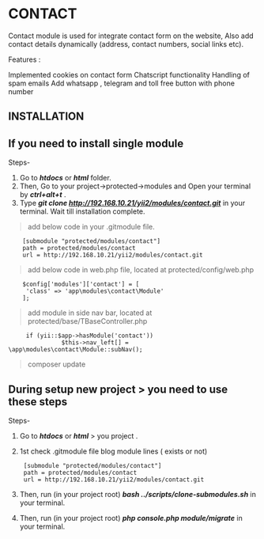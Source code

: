 # CONTACT

Contact module is used for integrate contact form on the website, Also add contact details dynamically (address, contact numbers, social links etc).

Features :

Implemented cookies on contact form 
Chatscript functionality
Handling of spam emails
Add whatsapp , telegram and toll free button with phone number



## INSTALLATION 

## If you need to install single module 

Steps-
1. Go to ***htdocs*** or ***html*** folder.
2. Then, Go to your project->protected->modules and Open your terminal by ***ctrl+alt+t*** . 
3. Type ***git clone  http://192.168.10.21/yii2/modules/contact.git*** in your terminal. Wait till installation complete.

> add below code in your .gitmodule file.

        [submodule "protected/modules/contact"]
        path = protected/modules/contact
        url = http://192.168.10.21/yii2/modules/contact.git

> add below code in web.php file, located at protected/config/web.php

        $config['modules']['contact'] = [
         'class' => 'app\modules\contact\Module'
        ];

> add module in side nav bar, located at protected/base/TBaseController.php

         if (yii::$app->hasModule('contact'))
                   $this->nav_left[] = \app\modules\contact\Module::subNav();

> composer update


## During setup new project > you need to use these steps

Steps- 
1. Go to ***htdocs*** or ***html*** > you project .
2. 1st check  .gitmodule file blog module lines ( exists or not)

        [submodule "protected/modules/contact"]
        path = protected/modules/contact
        url = http://192.168.10.21/yii2/modules/contact.git


3. Then, run (in your project root)  ***bash ../scripts/clone-submodules.sh*** in your terminal.
4. Then, run (in your project root)  ***php console.php module/migrate*** in your terminal.




